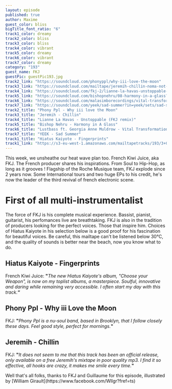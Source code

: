 ```yaml
---
layout: episode
published: true
author: Maxime
guest_color: bliss
bigTitle_font_ratio: "6"
track1_color: dreamy
track2_color: bliss
track3_color: bliss
track4_color: vibrant
track5_color: dreamy
track6_color: vibrant
track7_color: dreamy
category: "193"
guest_name: FKJ
guestPic: guestPic193.jpg
track2_link: "https://soundcloud.com/phonyppl/why-iii-love-the-moon"
track3_link: "https://soundcloud.com/mailtape/jeremih-chillin-noma-not-on-my-album"
track4_link: "https://soundcloud.com/fkj-2/lianne-la-havas-unstoppable-fkj-remix"
track5_link: "https://soundcloud.com/bishopnehru/08-harmony-in-a-glass?in=bishopnehru/sets/the-nehruvian-ep"
track6_link: "https://soundcloud.com/malasimborecordings/vital-transformation-feat-georgia-anne-muldrow-lustbass"
track7_link: "https://soundcloud.com/yeek/sad-summer?in=yeek/sets/sad-summer-2015"
track2_title: "Phony Ppl - Why iii love the Moon"
track3_title: "Jeremih - Chillin"
track4_title: "Lianne La Havas - Unstoppable (FKJ remix)"
track5_title: "Bishop Nehru - Harmony in A Glass"
track6_title: "Lustbass ft. Georgia Anne Muldrow - Vital Transformation"
track7_title: "YEEK - Sad Summer"
track1_title: "Hiatus Kaiyote - Fingerprints"
track1_link: "https://s3-eu-west-1.amazonaws.com/mailtapetracks/193/3+09+Fingerprints.mp3"
---
```






<p id="introduction">
This week, we unsheathe our heat wave plan too. French Kiwi Juice, aka FKJ. The French producer shares his inspirations. From Soul to Hip-Hop, as long as it grooves ! Flagship of the Roche Musique team, FKJ explode since 2 years now. Some International tours and two huge EPs to his credit, he's now the leader of the third revival of french electronic scene. 
</p>

# First of all multi-instrumentalist 
The force of FKJ is his complete musical experience. Bassist, pianist, guitarist, his perfomances live are breathtaking. FKJ is also in the tradition of producers looking for the perfect voices. Those that inspire him. Choices of Hiatus Kaiyote in his selection below is a good proof for his fascination for beautiful voices. Be careful, this mailtape can't be listened below 30°C, and the quality of sounds is better near the beach, now you know what to do. 
<br>
</p>



## Hiatus Kaiyote - Fingerprints
French Kiwi Juice: **"**_The new Hiatus Kaiyote's album, "Choose your Weapon", is now on my toplist albums, a masterpiece. Soulful, innovative and daring while remaining very accessible. I often start my day with this track._**“**

## Phony Ppl - Why iii Love the Moon
FKJ: **"**_Phony Ppl is a nu-soul band, based in Brooklyn, that I follow closely these days. Feel good style, perfect for mornings._**"**

## Jeremih - Chillin 
FKJ: **"**_It does not seem to me that this track has been an official release, only available on a free Jeremih's mixtape in poor quality mp3. I find it so effective, all hooks are crazy, it makes me smile every time._**"**

 
<p id="outroduction">
Well that's all folks, thanks to FKJ and Guillaume for this episode, illustrated by [William Girault](https://www.facebook.com/Wllgr?fref=ts)

</p>
